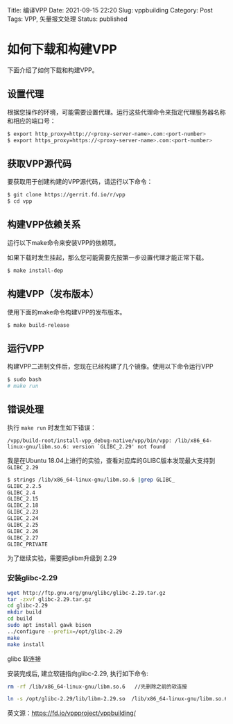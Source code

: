 Title: 编译VPP
Date: 2021-09-15 22:20
Slug: vppbuilding
Category: Post
Tags: VPP, 矢量报文处理
Status: published


# 如何下载和构建VPP

下面介绍了如何下载和构建VPP。

## 设置代理

根据您操作的环境，可能需要设置代理。运行这些代理命令来指定代理服务器名称和相应的端口号：

```bash
$ export http_proxy=http://<proxy-server-name>.com:<port-number>
$ export https_proxy=https://<proxy-server-name>.com:<port-number>
```

## 获取VPP源代码
要获取用于创建构建的VPP源代码，请运行以下命令：

```bash
$ git clone https://gerrit.fd.io/r/vpp
$ cd vpp
```

## 构建VPP依赖关系
运行以下make命令来安装VPP的依赖项。

如果下载时发生挂起，那么您可能需要先按第一步设置代理才能正常下载。

```bash
$ make install-dep
```

## 构建VPP（发布版本）

使用下面的make命令构建VPP的发布版本。

```bash
$ make build-release
```

## 运行VPP
构建VPP二进制文件后，您现在已经构建了几个镜像。使用以下命令运行VPP

```bash
$ sudo bash
# make run
```

## 错误处理
执行 `make run` 时发生如下错误：
```text
/vpp/build-root/install-vpp_debug-native/vpp/bin/vpp: /lib/x86_64-linux-gnu/libm.so.6: version `GLIBC_2.29' not found
```

我是在Ubuntu 18.04上进行的实验，查看对应库的GLIBC版本发现最大支持到 `GLIBC_2.29`
```bash
$ strings /lib/x86_64-linux-gnu/libm.so.6 |grep GLIBC_
GLIBC_2.2.5
GLIBC_2.4
GLIBC_2.15
GLIBC_2.18
GLIBC_2.23
GLIBC_2.24
GLIBC_2.25
GLIBC_2.26
GLIBC_2.27
GLIBC_PRIVATE
```

为了继续实验，需要把glibm升级到 2.29

### 安装glibc-2.29

```bash
wget http://ftp.gnu.org/gnu/glibc/glibc-2.29.tar.gz 
tar -zxvf glibc-2.29.tar.gz
cd glibc-2.29
mkdir build
cd build
sudo apt install gawk bison
../configure --prefix=/opt/glibc-2.29
make
make install
```

glibc 软连接

安装完成后, 建立软链指向glibc-2.29, 执行如下命令:
```bash
rm -rf /lib/x86_64-linux-gnu/libm.so.6   //先删除之前的软连接

ln -s /opt/glibc-2.29/lib/libm-2.29.so  /lib/x86_64-linux-gnu/libm.so.6
```

英文源：https://fd.io/vppproject/vppbuilding/